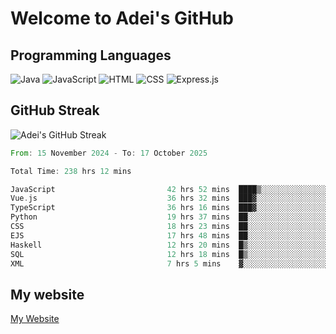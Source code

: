 # Welcome to Adei's GitHub

## Programming Languages
![Java](https://img.shields.io/badge/Java-007396?style=flat-square&logo=java&logoColor=white)
![JavaScript](https://img.shields.io/badge/JavaScript-F7DF1E?style=flat-square&logo=javascript&logoColor=black)
![HTML](https://img.shields.io/badge/HTML-E34F26?style=flat-square&logo=html5&logoColor=white)
![CSS](https://img.shields.io/badge/CSS-1572B6?style=flat-square&logo=css3&logoColor=white)
![Express.js](https://img.shields.io/badge/Express.js-000000?style=flat-square&logo=express&logoColor=white)


## GitHub Streak
![Adei's GitHub Streak](https://github-readme-streak-stats.herokuapp.com/?user=AdeiTamayo&hide_border=true)

<!--START_SECTION:waka-->

```rust
From: 15 November 2024 - To: 17 October 2025

Total Time: 238 hrs 12 mins

JavaScript                         42 hrs 52 mins  ████▒░░░░░░░░░░░░░░░░░░░░   17.70 %
Vue.js                             36 hrs 32 mins  ███▓░░░░░░░░░░░░░░░░░░░░░   15.09 %
TypeScript                         36 hrs 16 mins  ███▓░░░░░░░░░░░░░░░░░░░░░   14.97 %
Python                             19 hrs 37 mins  ██░░░░░░░░░░░░░░░░░░░░░░░   08.10 %
CSS                                18 hrs 23 mins  ██░░░░░░░░░░░░░░░░░░░░░░░   07.59 %
EJS                                17 hrs 48 mins  ██░░░░░░░░░░░░░░░░░░░░░░░   07.36 %
Haskell                            12 hrs 20 mins  █▒░░░░░░░░░░░░░░░░░░░░░░░   05.10 %
SQL                                12 hrs 18 mins  █▒░░░░░░░░░░░░░░░░░░░░░░░   05.09 %
XML                                7 hrs 5 mins    ▓░░░░░░░░░░░░░░░░░░░░░░░░   02.93 %
```

<!--END_SECTION:waka-->

## My website
[My Website](https://adei.eus)


